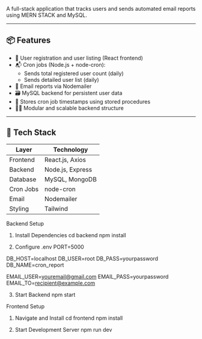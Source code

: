 A full-stack application that tracks users and sends automated email reports using MERN STACK and MySQL.

---

## 📦 Features

- 👥 User registration and user listing (React frontend)
- 📬 Cron jobs (Node.js + node-cron):
  - Sends total registered user count (daily)
  - Sends detailed user list (daily)
- 💌 Email reports via Nodemailer
- 🗃️ MySQL backend for persistent user data
- 🧾 Stores cron job timestamps using stored procedures
- 🧑‍💻 Modular and scalable backend structure

---

## 🧱 Tech Stack

| Layer       | Technology        |
|-------------|-------------------|
| Frontend    | React.js, Axios   |
| Backend     | Node.js, Express  |
| Database    | MySQL, MongoDB    |
| Cron Jobs   | node-cron         |
| Email       | Nodemailer        |
| Styling     | Tailwind          |



 Backend Setup
1. Install Dependencies
cd backend
npm install

3. Configure .env
PORT=5000

DB_HOST=localhost
DB_USER=root
DB_PASS=yourpassword
DB_NAME=cron_report

EMAIL_USER=youremail@gmail.com
EMAIL_PASS=yourpassword
EMAIL_TO=recipient@example.com

3. Start Backend
npm start



 Frontend Setup
 
1. Navigate and Install
cd frontend
npm install

2. Start Development Server
npm run dev
